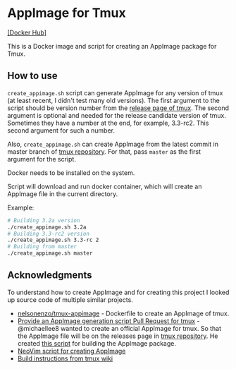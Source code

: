 # AppImage for Tmux

[[Docker Hub]](https://hub.docker.com/r/antontkv/tmux-appimage)

This is a Docker image and script for creating an AppImage package for Tmux.

## How to use

`create_appimage.sh` script can generate AppImage for any version of tmux (at least recent, I didn't test many old versions). The first argument to the script should be version number from the [release page of tmux](https://github.com/tmux/tmux/releases). The second argument is optional and needed for the release candidate version of tmux. Sometimes they have a number at the end, for example, 3.3-rc2. This second argument for such a number.

Also, `create_appimage.sh` can create AppImage from the latest commit in master branch of [tmux repository](https://github.com/tmux/tmux). For that, pass `master` as the first argument for the script.

Docker needs to be installed on the system.

Script will download and run docker container, which will create an AppImage file in the current directory.

Example:
```bash
# Building 3.2a version
./create_appimage.sh 3.2a
# Building 3.3-rc2 version
./create_appimage.sh 3.3-rc 2
# Building from master
./create_appimage.sh master
```

## Acknowledgments

To understand how to create AppImage and for creating this project I looked up source code of multiple similar projects.

- [nelsonenzo/tmux-appimage](https://github.com/nelsonenzo/tmux-appimage) - Dockerfile to create an AppImage of tmux.
- [Provide an AppImage generation script Pull Request for tmux](https://github.com/tmux/tmux/pull/2465) - @michaellee8 wanted to create an official AppImage for tmux. So that the AppImage file will be on the releases page in [tmux repository](https://github.com/tmux/tmux). He created [this script](https://github.com/michaellee8/tmux/blob/master/.github/genappimage.sh) for building the AppImage package.
- [NeoVim script for creating AppImage](https://github.com/neovim/neovim/blob/master/scripts/genappimage.sh)
- [Build instructions from tmux wiki](https://github.com/tmux/tmux/wiki/Installing#from-source-tarball)
